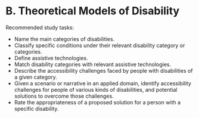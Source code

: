# B. Theoretical Models of Disability
Recommended study tasks:
*	Name the main categories of disabilities.
*	Classify specific conditions under their relevant disability category or categories.
*	Define assistive technologies.
*	Match disability categories with relevant assistive technologies.
*	Describe the accessibility challenges faced by people with disabilities of a given category.
*	Given a scenario or narrative in an applied domain, identify accessibility challenges for people of various kinds of disabilities, and potential solutions to overcome those challenges.
*	Rate the appropriateness of a proposed solution for a person with a specific disability.
